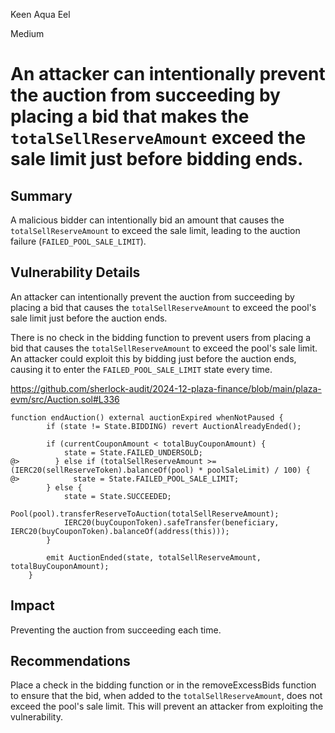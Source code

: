 Keen Aqua Eel

Medium

# An attacker can intentionally prevent the auction from succeeding by placing a bid that makes the `totalSellReserveAmount` exceed the sale limit just before bidding ends.

## Summary
A malicious bidder can intentionally bid an amount that causes the `totalSellReserveAmount` to exceed the sale limit, leading to the auction failure (`FAILED_POOL_SALE_LIMIT`). 

## Vulnerability Details

An attacker can intentionally prevent the auction from succeeding by placing a bid that causes the `totalSellReserveAmount` to exceed the pool's sale limit just before the auction ends.

There is no check in the bidding function to prevent users from placing a bid that causes the `totalSellReserveAmount` to exceed the pool's sale limit. An attacker could exploit this by bidding just before the auction ends, causing it to enter the `FAILED_POOL_SALE_LIMIT` state every time. 

https://github.com/sherlock-audit/2024-12-plaza-finance/blob/main/plaza-evm/src/Auction.sol#L336
```solidity
function endAuction() external auctionExpired whenNotPaused {
        if (state != State.BIDDING) revert AuctionAlreadyEnded();
        
        if (currentCouponAmount < totalBuyCouponAmount) {
            state = State.FAILED_UNDERSOLD;
@>        } else if (totalSellReserveAmount >= (IERC20(sellReserveToken).balanceOf(pool) * poolSaleLimit) / 100) {
@>            state = State.FAILED_POOL_SALE_LIMIT;
        } else {
            state = State.SUCCEEDED;
            Pool(pool).transferReserveToAuction(totalSellReserveAmount);
            IERC20(buyCouponToken).safeTransfer(beneficiary, IERC20(buyCouponToken).balanceOf(address(this)));
        }

        emit AuctionEnded(state, totalSellReserveAmount, totalBuyCouponAmount);
    }
```


## Impact
Preventing the auction from succeeding each time.

## Recommendations
Place a check in the bidding function or in the removeExcessBids function to ensure that the bid, when added to the `totalSellReserveAmount`, does not exceed the pool's sale limit. This will prevent an attacker from exploiting the vulnerability.